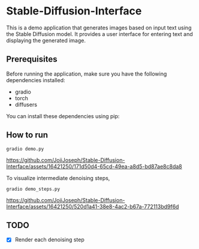 # Stable-Diffusion-Interface

This is a demo application that generates images based on input text using the Stable Diffusion model. It provides a user interface for entering text and displaying the generated image.

## Prerequisites

Before running the application, make sure you have the following dependencies installed:

- gradio
- torch
- diffusers

You can install these dependencies using pip:

## How to run

```
gradio demo.py
```



https://github.com/JojiJoseph/Stable-Diffusion-Interface/assets/16421250/171d50d4-65cd-49ea-a8d5-bd87ae8c8da8

To visualize intermediate denoising steps,

```
gradio demo_steps.py
```



https://github.com/JojiJoseph/Stable-Diffusion-Interface/assets/16421250/520d1a41-38e8-4ac2-b67a-772113bd9f6d





## TODO
 - [x]  Render each denoising step
